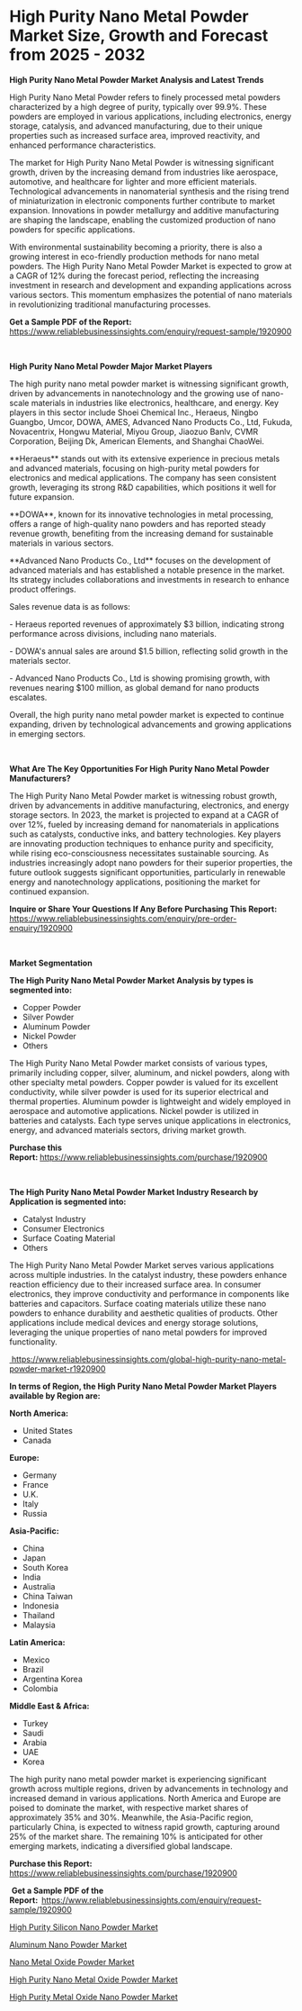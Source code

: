 <p><h1>High Purity Nano Metal Powder Market Size, Growth and Forecast from 2025 - 2032</h1></p><p><strong>High Purity Nano Metal Powder Market Analysis and Latest Trends</strong></p>
<p><p>High Purity Nano Metal Powder refers to finely processed metal powders characterized by a high degree of purity, typically over 99.9%. These powders are employed in various applications, including electronics, energy storage, catalysis, and advanced manufacturing, due to their unique properties such as increased surface area, improved reactivity, and enhanced performance characteristics.</p><p>The market for High Purity Nano Metal Powder is witnessing significant growth, driven by the increasing demand from industries like aerospace, automotive, and healthcare for lighter and more efficient materials. Technological advancements in nanomaterial synthesis and the rising trend of miniaturization in electronic components further contribute to market expansion. Innovations in powder metallurgy and additive manufacturing are shaping the landscape, enabling the customized production of nano powders for specific applications.</p><p>With environmental sustainability becoming a priority, there is also a growing interest in eco-friendly production methods for nano metal powders. The High Purity Nano Metal Powder Market is expected to grow at a CAGR of 12% during the forecast period, reflecting the increasing investment in research and development and expanding applications across various sectors. This momentum emphasizes the potential of nano materials in revolutionizing traditional manufacturing processes.</p></p>
<p><strong>Get a Sample PDF of the Report:&nbsp;</strong> <a href="https://www.reliablebusinessinsights.com/enquiry/request-sample/1920900?utm_campaign=75&utm_medium=2&utm_source=Github&utm_content=ia&utm_term=04022025&utm_id=high-purity-nano-metal-powder">https://www.reliablebusinessinsights.com/enquiry/request-sample/1920900</a></p>
<p>&nbsp;</p>
<p><strong>High Purity Nano Metal Powder Major Market Players</strong></p>
<p><p>The high purity nano metal powder market is witnessing significant growth, driven by advancements in nanotechnology and the growing use of nano-scale materials in industries like electronics, healthcare, and energy. Key players in this sector include Shoei Chemical Inc., Heraeus, Ningbo Guangbo, Umcor, DOWA, AMES, Advanced Nano Products Co., Ltd, Fukuda, Novacentrix, Hongwu Material, Miyou Group, Jiaozuo Banlv, CVMR Corporation, Beijing Dk, American Elements, and Shanghai ChaoWei.</p><p>**Heraeus** stands out with its extensive experience in precious metals and advanced materials, focusing on high-purity metal powders for electronics and medical applications. The company has seen consistent growth, leveraging its strong R&D capabilities, which positions it well for future expansion.</p><p>**DOWA**, known for its innovative technologies in metal processing, offers a range of high-quality nano powders and has reported steady revenue growth, benefiting from the increasing demand for sustainable materials in various sectors.</p><p>**Advanced Nano Products Co., Ltd** focuses on the development of advanced materials and has established a notable presence in the market. Its strategy includes collaborations and investments in research to enhance product offerings.</p><p>Sales revenue data is as follows:</p><p>- Heraeus reported revenues of approximately $3 billion, indicating strong performance across divisions, including nano materials.</p><p>- DOWA's annual sales are around $1.5 billion, reflecting solid growth in the materials sector.</p><p>- Advanced Nano Products Co., Ltd is showing promising growth, with revenues nearing $100 million, as global demand for nano products escalates.</p><p>Overall, the high purity nano metal powder market is expected to continue expanding, driven by technological advancements and growing applications in emerging sectors.</p></p>
<p>&nbsp;</p>
<p><strong>What Are The Key Opportunities For High Purity Nano Metal Powder Manufacturers?</strong></p>
<p><p>The High Purity Nano Metal Powder market is witnessing robust growth, driven by advancements in additive manufacturing, electronics, and energy storage sectors. In 2023, the market is projected to expand at a CAGR of over 12%, fueled by increasing demand for nanomaterials in applications such as catalysts, conductive inks, and battery technologies. Key players are innovating production techniques to enhance purity and specificity, while rising eco-consciousness necessitates sustainable sourcing. As industries increasingly adopt nano powders for their superior properties, the future outlook suggests significant opportunities, particularly in renewable energy and nanotechnology applications, positioning the market for continued expansion.</p></p>
<p><strong>Inquire or Share Your Questions If Any Before Purchasing This Report:</strong> <a href="https://www.reliablebusinessinsights.com/enquiry/pre-order-enquiry/1920900?utm_campaign=75&utm_medium=2&utm_source=Github&utm_content=ia&utm_term=04022025&utm_id=high-purity-nano-metal-powder">https://www.reliablebusinessinsights.com/enquiry/pre-order-enquiry/1920900</a></p>
<p>&nbsp;</p>
<p><strong>Market Segmentation</strong></p>
<p><strong>The High Purity Nano Metal Powder Market Analysis by types is segmented into:</strong></p>
<p><ul><li>Copper Powder</li><li>Silver Powder</li><li>Aluminum Powder</li><li>Nickel Powder</li><li>Others</li></ul></p>
<p><p>The High Purity Nano Metal Powder market consists of various types, primarily including copper, silver, aluminum, and nickel powders, along with other specialty metal powders. Copper powder is valued for its excellent conductivity, while silver powder is used for its superior electrical and thermal properties. Aluminum powder is lightweight and widely employed in aerospace and automotive applications. Nickel powder is utilized in batteries and catalysts. Each type serves unique applications in electronics, energy, and advanced materials sectors, driving market growth.</p></p>
<p><strong>Purchase this Report:&nbsp;</strong><a href="https://www.reliablebusinessinsights.com/purchase/1920900?utm_campaign=75&utm_medium=2&utm_source=Github&utm_content=ia&utm_term=04022025&utm_id=high-purity-nano-metal-powder">https://www.reliablebusinessinsights.com/purchase/1920900</a></p>
<p>&nbsp;</p>
<p><strong>The High Purity Nano Metal Powder Market Industry Research by Application is segmented into:</strong></p>
<p><ul><li>Catalyst Industry</li><li>Consumer Electronics</li><li>Surface Coating Material</li><li>Others</li></ul></p>
<p><p>The High Purity Nano Metal Powder Market serves various applications across multiple industries. In the catalyst industry, these powders enhance reaction efficiency due to their increased surface area. In consumer electronics, they improve conductivity and performance in components like batteries and capacitors. Surface coating materials utilize these nano powders to enhance durability and aesthetic qualities of products. Other applications include medical devices and energy storage solutions, leveraging the unique properties of nano metal powders for improved functionality.</p></p>
<p><a href="https://www.reliablebusinessinsights.com/global-high-purity-nano-metal-powder-market-r1920900?utm_campaign=75&utm_medium=2&utm_source=Github&utm_content=ia&utm_term=04022025&utm_id=high-purity-nano-metal-powder">&nbsp;https://www.reliablebusinessinsights.com/global-high-purity-nano-metal-powder-market-r1920900</a></p>
<p><strong>In terms of Region, the High Purity Nano Metal Powder Market Players available by Region are:</strong></p>
<p>
    <p> <strong> North America: </strong>
        <ul>
            <li>United States</li>
            <li>Canada</li>
        </ul>
        </p> 
    <p> <strong> Europe: </strong>
        <ul>
            <li>Germany</li>
            <li>France</li>
            <li>U.K.</li>
            <li>Italy</li>
            <li>Russia</li>
        </ul>
        </p> 
    <p> <strong> Asia-Pacific: </strong>
        <ul>
            <li>China</li>
            <li>Japan</li>
            <li>South Korea</li>
            <li>India</li>
            <li>Australia</li>
            <li>China Taiwan</li>
            <li>Indonesia</li>
            <li>Thailand</li>
            <li>Malaysia</li>
        </ul>
        </p> 
    <p> <strong> Latin America: </strong>
        <ul>
            <li>Mexico</li>
            <li>Brazil</li>
            <li>Argentina Korea</li>
            <li>Colombia</li>
        </ul>
        </p> 
    <p> <strong> Middle East & Africa: </strong>
        <ul>
            <li>Turkey</li>
            <li>Saudi</li>
            <li>Arabia</li>
            <li>UAE</li>
            <li>Korea</li>
        </ul>
    </p>
    </p>
<p><p>The high purity nano metal powder market is experiencing significant growth across multiple regions, driven by advancements in technology and increased demand in various applications. North America and Europe are poised to dominate the market, with respective market shares of approximately 35% and 30%. Meanwhile, the Asia-Pacific region, particularly China, is expected to witness rapid growth, capturing around 25% of the market share. The remaining 10% is anticipated for other emerging markets, indicating a diversified global landscape.</p></p>
<p><strong>Purchase this Report: </strong><a href="https://www.reliablebusinessinsights.com/purchase/1920900?utm_campaign=75&utm_medium=2&utm_source=Github&utm_content=ia&utm_term=04022025&utm_id=high-purity-nano-metal-powder">https://www.reliablebusinessinsights.com/purchase/1920900</a></p>
<p>&nbsp;<strong>Get a Sample PDF of the Report:&nbsp;&nbsp;</strong><a href="https://www.reliablebusinessinsights.com/enquiry/request-sample/1920900?utm_campaign=75&utm_medium=2&utm_source=Github&utm_content=ia&utm_term=04022025&utm_id=high-purity-nano-metal-powder">https://www.reliablebusinessinsights.com/enquiry/request-sample/1920900</a></p>
<p><strong></strong></p>
<p><p><a href="https://github.com/chikenmhamdi/Market-Research-Report-List-1/blob/main/high-purity-silicon-nano-powder-market.md?utm_campaign=75&utm_medium=2&utm_source=Github&utm_content=ia&utm_term=04022025&utm_id=high-purity-nano-metal-powder">High Purity Silicon Nano Powder Market</a></p><p><a href="https://github.com/benhaeneye/Market-Research-Report-List-1/blob/main/aluminum-nano-powder-market.md?utm_campaign=75&utm_medium=2&utm_source=Github&utm_content=ia&utm_term=04022025&utm_id=high-purity-nano-metal-powder">Aluminum Nano Powder Market</a></p><p><a href="https://github.com/mriwacraane/Market-Research-Report-List-1/blob/main/nano-metal-oxide-powder-market.md?utm_campaign=75&utm_medium=2&utm_source=Github&utm_content=ia&utm_term=04022025&utm_id=high-purity-nano-metal-powder">Nano Metal Oxide Powder Market</a></p><p><a href="https://github.com/hunanuzmez/Market-Research-Report-List-1/blob/main/high-purity-nano-metal-oxide-powder-market.md?utm_campaign=75&utm_medium=2&utm_source=Github&utm_content=ia&utm_term=04022025&utm_id=high-purity-nano-metal-powder">High Purity Nano Metal Oxide Powder Market</a></p><p><a href="https://github.com/shewlisapsai/Market-Research-Report-List-1/blob/main/high-purity-metal-oxide-nano-powder-market.md?utm_campaign=75&utm_medium=2&utm_source=Github&utm_content=ia&utm_term=04022025&utm_id=high-purity-nano-metal-powder">High Purity Metal Oxide Nano Powder Market</a></p></p>